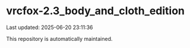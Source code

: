 # vrcfox-2.3_body_and_cloth_edition

Last updated: 2025-06-20 23:11:36

This repository is automatically maintained.
